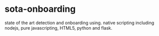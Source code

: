 # sota-onboarding
state of the art detection and onboarding using. native scripting including nodejs, pure javascripting, HTML5, python and flask. 
